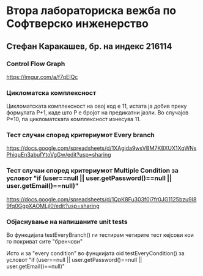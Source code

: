 # Втора лабораториска вежба по Софтверско инженерство

## Стефан Каракашев, бр. на индекс 216114


###  Control Flow Graph

https://imgur.com/a/f7qEIQc

### Цикломатска комплексност

Цикломатската комплексност на овој код е 11, истата ја добив преку формулата P+1, каде што P е бројот на предикатни јазли. Во случајoв P=10, па цикломатската комплексност изнесува 11.

### Тест случаи според критериумот  Every branch
https://docs.google.com/spreadsheets/d/1XAgida9wsVBM7K8XUX1XqWNsPhiquEn3abufYtoVgGw/edit?usp=sharing

### Тест случаи според критериумот Multiple Condition за условот "if (user==null || user.getPassword()==null || user.getEmail()==null)"
https://docs.google.com/spreadsheets/d/1QpK8Fu303f0j7fr0JG1125bzu9I89fq0GgpXAOMLjl0/edit?usp=sharing

### Објаснување на напишаните unit tests
Во функцијата testEveryBranch() ги тестирам четирите тест кејсови
кои го покриват сите "бренчови"

Исто и за "every condition" во фунцкијата oid testEveryCondition()
за условот "if (user==null || user.getPassword()==null || user.getEmail()==null)"